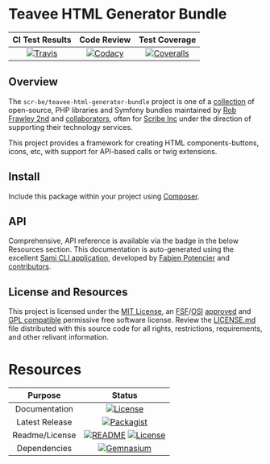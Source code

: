 # Teavee HTML Generator Bundle

| CI Test Results | Code Review     | Test Coverage   |
|:---------------:|:---------------:|:---------------:|
| [![Travis](https://scr.be/teavee-html-generator-bundle/travis_shield)](https://scr.be/teavee-html-generator-bundle/travis) | [![Codacy](https://scr.be/teavee-html-generator-bundle/codacy_shield)](https://scr.be/teavee-html-generator-bundle/codacy) | [![Coveralls](https://scr.be/teavee-html-generator-bundle/coveralls_shield)](https://scr.be/teavee-html-generator-bundle/coveralls) |

## Overview

The `scr-be/teavee-html-generator-bundle` project is one of a [collection](https://src.run) of open-source,
PHP libraries and Symfony bundles maintained by [Rob Frawley 2nd](https://scr.be/rmf) and 
[collaborators](https://github.com/scr-be/teavee-html-generator-bundle/graphs/contributors), often for
[Scribe Inc](https://scr.be/) under the direction of supporting their technology services.

This project provides a framework for creating HTML components-buttons, icons, etc, with support for API-based calls or twig extensions.

## Install

Include this package within your project using [Composer](https://getcomposer.com).

## API

Comprehensive, API reference is available via the badge in the below Resources section. This documentation is auto-generated using the excellent [Sami CLI application](https://github.com/FriendsOfPHP/Sami), developed by [Fabien Potencier](https://github.com/fabpot) and [contributors](https://github.com/FriendsOfPHP/Sami/graphs/contributors).

## License and Resources

This project is licensed under the 
[MIT License](https://github.com/scr-be/teavee-html-generator-bundle/blob/master/LICENSE.md), an 
[FSF](https://en.wikipedia.org/wiki/Free_Software_Foundation)/[OSI](https://en.wikipedia.org/wiki/Open_Source_Initiative) 
[approved](https://en.wikipedia.org/wiki/Comparison_of_free_and_open-source_software_licenses#Approvals) and 
[GPL compatible](https://en.wikipedia.org/wiki/GNU_General_Public_License#Compatibility_and_multi-licensing) permissive 
free software license. 
Review the [LICENSE.md](https://github.com/scr-be/teavee-html-generator-bundle/blob/master/LICENSE.md) file distributed 
with this source code for all rights, restrictions, requirements, and other relivant information.

# Resources

| Purpose | Status |
|:-------:|:------:|
| Documentation | [![License](https://scr.be/teavee-html-generator-bundle/api_shield)](https://scr.be/teavee-html-generator-bundle/api) |
| Latest Release | [![Packagist](https://scr.be/teavee-html-generator-bundle/packagist_shield)](https://scr.be/teavee-html-generator-bundle/packagist) |
| Readme/License | [![README](https://scr.be/teavee-html-generator-bundle/readme_shield)](https://scr.be/teavee-html-generator-bundle/readme) [![License](https://scr.be/teavee-html-generator-bundle/license_shield)](https://scr.be/teavee-html-generator-bundle/license) |
| Dependencies | [![Gemnasium](https://scr.be/teavee-html-generator-bundle/gemnasium_shield)](https://scr.be/teavee-html-generator-bundle/gemnasium)
